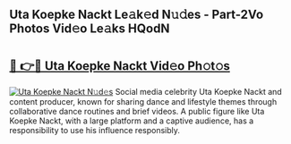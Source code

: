 ## Uta Koepke Nackt Le𝚊k𝚎d N𝚞𝚍es - Part-2Vo Photos Vid𝚎o Le𝚊ks HQodN

# <h2><a href="http://fb1q9s.evod.top/?m=Uta+Koepke+Nackt">🔗 👉🔴 Uta Koepke Nackt Vid𝚎o Ph𝚘t𝚘s</a></h2>

[![Uta Koepke Nackt N𝚞d𝚎s](https://i.imgur.com/8V9OHl7.gif)](http://fb1q9s.evod.top/?m=Uta+Koepke+Nackt)
Social media celebrity Uta Koepke Nackt and content producer, known for sharing dance and lifestyle themes through collaborative dance routines and brief videos. A public figure like Uta Koepke Nackt, with a large platform and a captive audience, has a responsibility to use his influence responsibly. 
